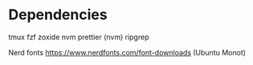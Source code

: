 # Dependencies
tmux
fzf
zoxide
nvm
    prettier (nvm)
ripgrep


Nerd fonts https://www.nerdfonts.com/font-downloads
(Ubuntu Monot)
